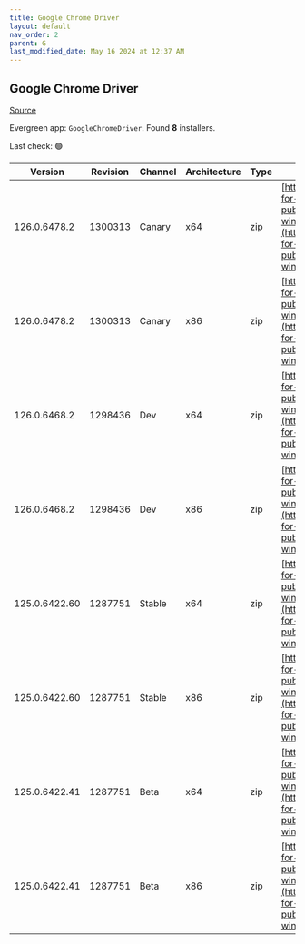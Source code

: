 ```yaml
---
title: Google Chrome Driver
layout: default
nav_order: 2
parent: G
last_modified_date: May 16 2024 at 12:37 AM
---
```


## Google Chrome Driver

[Source](https://googlechromelabs.github.io/chrome-for-testing/)

Evergreen app: `GoogleChromeDriver`. Found **8** installers.

Last check: 🟢

| Version       | Revision | Channel | Architecture | Type | URI                                                                                                                                                                                                        |
| ------------- | -------- | ------- | ------------ | ---- | ---------------------------------------------------------------------------------------------------------------------------------------------------------------------------------------------------------- |
| 126.0.6478.2  | 1300313  | Canary  | x64          | zip  | [https://storage.googleapis.com/chrome-for-testing-public/126.0.6478.2/win64/chromedriver-win64.zip](https://storage.googleapis.com/chrome-for-testing-public/126.0.6478.2/win64/chromedriver-win64.zip)   |
| 126.0.6478.2  | 1300313  | Canary  | x86          | zip  | [https://storage.googleapis.com/chrome-for-testing-public/126.0.6478.2/win32/chromedriver-win32.zip](https://storage.googleapis.com/chrome-for-testing-public/126.0.6478.2/win32/chromedriver-win32.zip)   |
| 126.0.6468.2  | 1298436  | Dev     | x64          | zip  | [https://storage.googleapis.com/chrome-for-testing-public/126.0.6468.2/win64/chromedriver-win64.zip](https://storage.googleapis.com/chrome-for-testing-public/126.0.6468.2/win64/chromedriver-win64.zip)   |
| 126.0.6468.2  | 1298436  | Dev     | x86          | zip  | [https://storage.googleapis.com/chrome-for-testing-public/126.0.6468.2/win32/chromedriver-win32.zip](https://storage.googleapis.com/chrome-for-testing-public/126.0.6468.2/win32/chromedriver-win32.zip)   |
| 125.0.6422.60 | 1287751  | Stable  | x64          | zip  | [https://storage.googleapis.com/chrome-for-testing-public/125.0.6422.60/win64/chromedriver-win64.zip](https://storage.googleapis.com/chrome-for-testing-public/125.0.6422.60/win64/chromedriver-win64.zip) |
| 125.0.6422.60 | 1287751  | Stable  | x86          | zip  | [https://storage.googleapis.com/chrome-for-testing-public/125.0.6422.60/win32/chromedriver-win32.zip](https://storage.googleapis.com/chrome-for-testing-public/125.0.6422.60/win32/chromedriver-win32.zip) |
| 125.0.6422.41 | 1287751  | Beta    | x64          | zip  | [https://storage.googleapis.com/chrome-for-testing-public/125.0.6422.41/win64/chromedriver-win64.zip](https://storage.googleapis.com/chrome-for-testing-public/125.0.6422.41/win64/chromedriver-win64.zip) |
| 125.0.6422.41 | 1287751  | Beta    | x86          | zip  | [https://storage.googleapis.com/chrome-for-testing-public/125.0.6422.41/win32/chromedriver-win32.zip](https://storage.googleapis.com/chrome-for-testing-public/125.0.6422.41/win32/chromedriver-win32.zip) |
